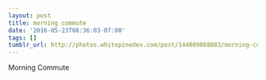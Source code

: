```yaml
---
layout: post
title: morning commute
date: '2016-05-23T08:36:03-07:00'
tags: []
tumblr_url: http://photos.whitepinedev.com/post/144809868083/morning-commute
---
```

Morning Commute
